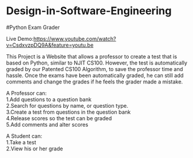 # Design-in-Software-Engineering
#Python Exam Grader

Live Demo:https://www.youtube.com/watch?v=CsdxvzpDQ9A&feature=youtu.be

This Project is a Website that allows a professor to create a test that is based on Python, similar to NJIT CS100. However, the test is automatically graded by our Patented CS100 Algorithm, to save the professor time and hassle. Once the exams have been automatically graded, he can still add comments and change the grades if he feels the grader made a mistake. 

A Professor can:  
1.Add questions to a question bank                                      
2.Search for questions by name, or question type.                       
3.Create a test from questions in the question bank               
4.Release scores so the test can be graded            
5.Add comments and alter scores               

A Student can:  
1.Take a test                   
2.View his or her grade
